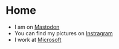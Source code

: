 # Home
- I am on <a rel="me" href="https://hachyderm.io/@bakingsteele">Mastodon</a>
- You can find my pictures on <a href="https://www.instagram.com/bakingsteele/">Instragram</a>
- I work at <a href="https://www.microsoft.com">Microsoft</a>
